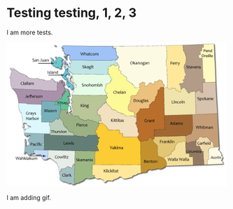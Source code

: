 # Testing testing, 1, 2, 3

I am more tests.

![washington map](exampleSub/WashingtonMap.gif) 

I am adding gif.
